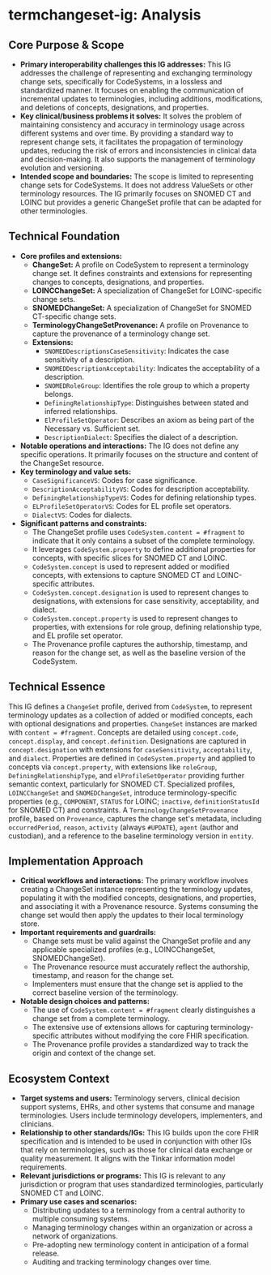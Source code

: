 # termchangeset-ig: Analysis

## Core Purpose & Scope

-   **Primary interoperability challenges this IG addresses:** This IG addresses the challenge of representing and exchanging terminology change sets, specifically for CodeSystems, in a lossless and standardized manner. It focuses on enabling the communication of incremental updates to terminologies, including additions, modifications, and deletions of concepts, designations, and properties.
-   **Key clinical/business problems it solves:** It solves the problem of maintaining consistency and accuracy in terminology usage across different systems and over time. By providing a standard way to represent change sets, it facilitates the propagation of terminology updates, reducing the risk of errors and inconsistencies in clinical data and decision-making. It also supports the management of terminology evolution and versioning.
-   **Intended scope and boundaries:** The scope is limited to representing change sets for CodeSystems. It does not address ValueSets or other terminology resources. The IG primarily focuses on SNOMED CT and LOINC but provides a generic ChangeSet profile that can be adapted for other terminologies.

## Technical Foundation

-   **Core profiles and extensions:**
    -   **ChangeSet:** A profile on CodeSystem to represent a terminology change set. It defines constraints and extensions for representing changes to concepts, designations, and properties.
    -   **LOINCChangeSet:** A specialization of ChangeSet for LOINC-specific change sets.
    -   **SNOMEDChangeSet:** A specialization of ChangeSet for SNOMED CT-specific change sets.
    -   **TerminologyChangeSetProvenance:** A profile on Provenance to capture the provenance of a terminology change set.
    -   **Extensions:**
        -   `SNOMEDDescriptionsCaseSensitivity`: Indicates the case sensitivity of a description.
        -   `SNOMEDDescriptionAcceptability`: Indicates the acceptability of a description.
        -   `SNOMEDRoleGroup`: Identifies the role group to which a property belongs.
        -   `DefiningRelationshipType`: Distinguishes between stated and inferred relationships.
        -   `ElProfileSetOperator`: Describes an axiom as being part of the Necessary vs. Sufficient set.
        -   `DescriptionDialect`: Specifies the dialect of a description.
-   **Notable operations and interactions:** The IG does not define any specific operations. It primarily focuses on the structure and content of the ChangeSet resource.
-   **Key terminology and value sets:**
    -   `CaseSignificanceVS`: Codes for case significance.
    -   `DescriptionAcceptabilityVS`: Codes for description acceptability.
    -   `DefiningRelationshipTypeVS`: Codes for defining relationship types.
    -   `ELProfileSetOperatorVS`: Codes for EL profile set operators.
    -   `DialectVS`: Codes for dialects.
-   **Significant patterns and constraints:**
    -   The ChangeSet profile uses `CodeSystem.content = #fragment` to indicate that it only contains a subset of the complete terminology.
    -   It leverages `CodeSystem.property` to define additional properties for concepts, with specific slices for SNOMED CT and LOINC.
    -   `CodeSystem.concept` is used to represent added or modified concepts, with extensions to capture SNOMED CT and LOINC-specific attributes.
    -   `CodeSystem.concept.designation` is used to represent changes to designations, with extensions for case sensitivity, acceptability, and dialect.
    -   `CodeSystem.concept.property` is used to represent changes to properties, with extensions for role group, defining relationship type, and EL profile set operator.
    -   The Provenance profile captures the authorship, timestamp, and reason for the change set, as well as the baseline version of the CodeSystem.

## Technical Essence

This IG defines a `ChangeSet` profile, derived from `CodeSystem`, to represent terminology updates as a collection of added or modified concepts, each with optional designations and properties.  `ChangeSet` instances are marked with `content = #fragment`.  Concepts are detailed using `concept.code`, `concept.display`, and `concept.definition`. Designations are captured in `concept.designation` with extensions for `caseSensitivity`, `acceptability`, and `dialect`. Properties are defined in `CodeSystem.property` and applied to concepts via `concept.property`, with extensions like `roleGroup`, `DefiningRelationshipType`, and `elProfileSetOperator` providing further semantic context, particularly for SNOMED CT. Specialized profiles, `LOINCChangeSet` and `SNOMEDChangeSet`, introduce terminology-specific properties (e.g., `COMPONENT`, `STATUS` for LOINC; `inactive`, `definitionStatusId` for SNOMED CT) and constraints. A `TerminologyChangeSetProvenance` profile, based on `Provenance`, captures the change set's metadata, including `occurredPeriod`, `reason`, `activity` (always `#UPDATE`), `agent` (author and custodian), and a reference to the baseline terminology version in `entity`.

## Implementation Approach

-   **Critical workflows and interactions:** The primary workflow involves creating a ChangeSet instance representing the terminology updates, populating it with the modified concepts, designations, and properties, and associating it with a Provenance resource. Systems consuming the change set would then apply the updates to their local terminology store.
-   **Important requirements and guardrails:**
    -   Change sets must be valid against the ChangeSet profile and any applicable specialized profiles (e.g., LOINCChangeSet, SNOMEDChangeSet).
    -   The Provenance resource must accurately reflect the authorship, timestamp, and reason for the change set.
    -   Implementers must ensure that the change set is applied to the correct baseline version of the terminology.
-   **Notable design choices and patterns:**
    -   The use of `CodeSystem.content = #fragment` clearly distinguishes a change set from a complete terminology.
    -   The extensive use of extensions allows for capturing terminology-specific attributes without modifying the core FHIR specification.
    -   The Provenance profile provides a standardized way to track the origin and context of the change set.

## Ecosystem Context

-   **Target systems and users:** Terminology servers, clinical decision support systems, EHRs, and other systems that consume and manage terminologies. Users include terminology developers, implementers, and clinicians.
-   **Relationship to other standards/IGs:** This IG builds upon the core FHIR specification and is intended to be used in conjunction with other IGs that rely on terminologies, such as those for clinical data exchange or quality measurement. It aligns with the Tinkar information model requirements.
-   **Relevant jurisdictions or programs:** This IG is relevant to any jurisdiction or program that uses standardized terminologies, particularly SNOMED CT and LOINC.
-   **Primary use cases and scenarios:**
    -   Distributing updates to a terminology from a central authority to multiple consuming systems.
    -   Managing terminology changes within an organization or across a network of organizations.
    -   Pre-adopting new terminology content in anticipation of a formal release.
    -   Auditing and tracking terminology changes over time.
